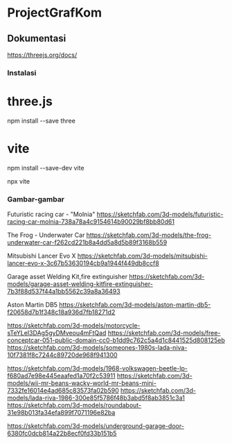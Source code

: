 # ProjectGrafKom

## Dokumentasi

https://threejs.org/docs/

### Instalasi
# three.js
npm install --save three

# vite
npm install --save-dev vite

npx vite

### Gambar-gambar


Futuristic racing car - "Molnia"
https://sketchfab.com/3d-models/futuristic-racing-car-molnia-738a78a4c9154614b90029bf8bb80d61

The Frog - Underwater Car
https://sketchfab.com/3d-models/the-frog-underwater-car-f262cd221b8a4dd5a8d5b89f3168b559

Mitsubishi Lancer Evo X
https://sketchfab.com/3d-models/mitsubishi-lancer-evo-x-3c67b53630194cb9a1944f449db8ccf8

Garage asset Welding Kit,fire extinguisher
https://sketchfab.com/3d-models/garage-asset-welding-kitfire-extinguisher-7b3f88d537f44a1bb5562c39a8a36493

Aston Martin DB5
https://sketchfab.com/3d-models/aston-martin-db5-f20658d7b1f348c18a936d7fb18271d2


https://sketchfab.com/3d-models/motorcycle-sTeYLeI3DAg5gyDMveou4mFtQad
https://sketchfab.com/3d-models/free-conceptcar-051-public-domain-cc0-b1dd9c762c5a4d1c8441525d808125eb
https://sketchfab.com/3d-models/someones-1980s-lada-niva-10f7381f8c7244c89720de968f941300



https://sketchfab.com/3d-models/1968-volkswagen-beetle-lp-f680ad7e98e445eaafed1a70f2c53911
https://sketchfab.com/3d-models/wii-mr-beans-wacky-world-mr-beans-mini-7332fe16014e4ad685c83573fa02b590
https://sketchfab.com/3d-models/lada-riva-1986-300e85f5786f48b3abd5f8ab3851c3a1
https://sketchfab.com/3d-models/roundabout-31e98b013fa34efa899f7071196e82ba

https://sketchfab.com/3d-models/underground-garage-door-6380fc0dcb814a22b8ecf0fd33b151b5